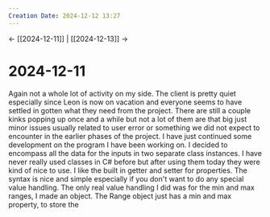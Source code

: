 ```yaml
---
Creation Date: 2024-12-12 13:27
---
```


<- [[2024-12-11]] | [[2024-12-13]]  ->

# 2024-12-11
Again not a whole lot of activity on my side. The client is pretty quiet especially since Leon is now on vacation and everyone seems to have settled in gotten what they need from the project. There are still a couple kinks popping up once and a while but not a lot of them are that big just minor issues usually related to user error or something we did not expect to encounter in the earlier phases of the project. I have just continued some development on the program I have been working on. I decided to encompass all the data for the inputs in two separate class instances. I have never really used classes in C# before but after using them today they were kind of nice to use. I like the built in getter and setter for properties. The syntax is nice and simple especially if you don't want to do any special value handling. The only real value handling I did was for the min and max ranges, I made an object. The Range object just has a min and max property, to store the 